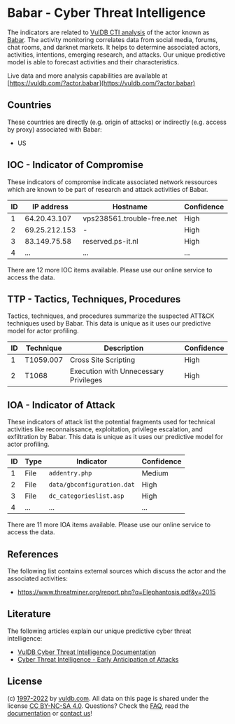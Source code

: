 # Babar - Cyber Threat Intelligence

The indicators are related to [VulDB CTI analysis](https://vuldb.com/?kb.cti) of the actor known as [Babar](https://vuldb.com/?actor.babar). The activity monitoring correlates data from social media, forums, chat rooms, and darknet markets. It helps to determine associated actors, activities, intentions, emerging research, and attacks. Our unique predictive model is able to forecast activities and their characteristics.

Live data and more analysis capabilities are available at [https://vuldb.com/?actor.babar](https://vuldb.com/?actor.babar)

## Countries

These countries are directly (e.g. origin of attacks) or indirectly (e.g. access by proxy) associated with Babar:

* US

## IOC - Indicator of Compromise

These indicators of compromise indicate associated network ressources which are known to be part of research and attack activities of Babar.

ID | IP address | Hostname | Confidence
-- | ---------- | -------- | ----------
1 | 64.20.43.107 | vps238561.trouble-free.net | High
2 | 69.25.212.153 | - | High
3 | 83.149.75.58 | reserved.ps-it.nl | High
4 | ... | ... | ...

There are 12 more IOC items available. Please use our online service to access the data.

## TTP - Tactics, Techniques, Procedures

Tactics, techniques, and procedures summarize the suspected ATT&CK techniques used by Babar. This data is unique as it uses our predictive model for actor profiling.

ID | Technique | Description | Confidence
-- | --------- | ----------- | ----------
1 | T1059.007 | Cross Site Scripting | High
2 | T1068 | Execution with Unnecessary Privileges | High

## IOA - Indicator of Attack

These indicators of attack list the potential fragments used for technical activities like reconnaissance, exploitation, privilege escalation, and exfiltration by Babar. This data is unique as it uses our predictive model for actor profiling.

ID | Type | Indicator | Confidence
-- | ---- | --------- | ----------
1 | File | `addentry.php` | Medium
2 | File | `data/gbconfiguration.dat` | High
3 | File | `dc_categorieslist.asp` | High
4 | ... | ... | ...

There are 11 more IOA items available. Please use our online service to access the data.

## References

The following list contains external sources which discuss the actor and the associated activities:

* https://www.threatminer.org/report.php?q=Elephantosis.pdf&y=2015

## Literature

The following articles explain our unique predictive cyber threat intelligence:

* [VulDB Cyber Threat Intelligence Documentation](https://vuldb.com/?kb.cti)
* [Cyber Threat Intelligence - Early Anticipation of Attacks](https://www.scip.ch/en/?labs.20201022)

## License

(c) [1997-2022](https://vuldb.com/?kb.changelog) by [vuldb.com](https://vuldb.com/?kb.about). All data on this page is shared under the license [CC BY-NC-SA 4.0](https://creativecommons.org/licenses/by-nc-sa/4.0/). Questions? Check the [FAQ](https://vuldb.com/?kb.faq), read the [documentation](https://vuldb.com/?kb) or [contact us](https://vuldb.com/?contact)!
